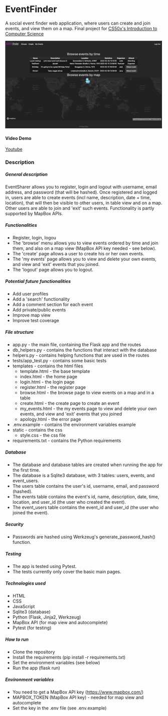 # EventFinder

A social event finder web application, where users can create and join events, and view them on a map.
Final project for [CS50x's Introduction to Computer Science](https://cs50.harvard.edu/x/2022/)

<img src="images/event-finder_browse.png" width="500" alt="Browse Events">

#### Video Demo
[Youtube](https://www.youtube.com/watch?v=uQBHK3bsfG8)
### Description
##### General description
EventSharer allows you to register, login and logout with username, email address, and password (that will be hashed).
Once registered and logged in, users are able to create events (incl name, description, date + time, location), that will then be visible to other users, in table view and on a map. Other users are able to join and 'exit' such events. Functionality is partly supported by MapBox APIs.

##### Functionalities
- Register, login, logou
- The 'browse' menu allows you to view events ordered by time and join them, and also on a map view (MapBox API key needed - see below).
- The 'create' page allows a user to create his or her own events.
- The 'my events' page allows you to view and delete your own events, and view and 'exit' events that you joined.
- The 'logout' page allows you to logout.

##### Potential future functionalities
- Add user profiles
- Add a 'search' functionality
- Add a comment section for each event
- Add private/public events
- Improve map view
- Improve test coverage

##### File structure
- app.py - the main file, containing the Flask app and the routes
- db_helpers.py - contains the functions that interact with the database
- helpers.py - contains helping functions that are used in the routes
- tests/app_test.py - contains some basic tests
- templates - contains the html files
    - template.html - the base template
    - index.html - the home page
    - login.html - the login page
    - register.html - the register page
    - browse.html - the browse page to view events on a map and in a table
    - create.html - the create page to create an event
    - my_events.html - the my events page to view and delete your own events, and view and 'exit' events that you joined
    - apology.html - the error page
- .env.example - contains the environment variables example
- static - contains the css
    - style.css - the css file
- requirements.txt - contains the Python requirements


##### Database
- The database and database tables are created when running the app for the first time.
- The database is a Sqlite3 database, with 3 tables: users, events, and event_users.
- The users table contains the user's id, username, email, and password (hashed).
- The events table contains the event's id, name, description, date, time, location, and user_id (the user who created the event).
- The event_users table contains the event_id and user_id (the user who joined the event).

##### Security
- Passwords are hashed using Werkzeug's generate_password_hash() function.

##### Testing
- The app is tested using Pytest.
- The tests currently only cover the basic main pages.

##### Technologies used
- HTML
- CSS
- JavaScript 
- Sqlite3 (database)
- Python (Flask, Jinja2, Werkzeug)
- MapBox API (for map view and autocomplete)
- Pytest (for testing)

##### How to run
- Clone the repository
- Install the requirements (pip install -r requirements.txt)
- Set the environment variables (see below)
- Run the app (flask run)

##### Environment variables
- You need to get a MapBox API key (https://www.mapbox.com/)
- MAPBOX_TOKEN (MapBox API key) - needed for map view and autocomplete
- Set the key in the .env file (see .env.example)
